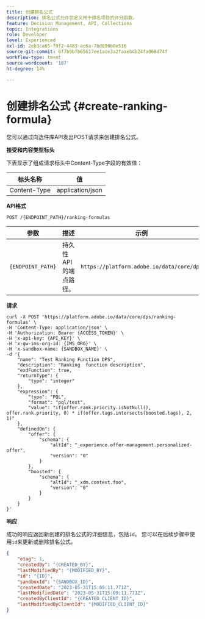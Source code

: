 ```yaml
---
title: 创建排名公式
description: 排名公式允许您定义用于排名项目的评分函数。
feature: Decision Management, API, Collections
topic: Integrations
role: Developer
level: Experienced
exl-id: 2eb3ca65-f9f2-4483-ac6a-7bd896b0e516
source-git-commit: 6f7b9bfb65617ee1ace3a2faaebdb24fa068d74f
workflow-type: tm+mt
source-wordcount: '107'
ht-degree: 14%

---
```


# 创建排名公式 {#create-ranking-formula}

您可以通过向选件库API发出POST请求来创建排名公式。

**接受和内容类型标头**

下表显示了组成请求标头中Content-Type字段的有效值：

| 标头名称 | 值 |
| --------- | ----------- | 
| Content-Type | application/json |

**API格式**

```http
POST /{ENDPOINT_PATH}/ranking-formulas 
```

| 参数 | 描述 | 示例 |
| --------- | ----------- | ------- |
| `{ENDPOINT_PATH}` | 持久性API的端点路径。 | `https://platform.adobe.io/data/core/dps` |

**请求**

```shell
curl -X POST 'https://platform.adobe.io/data/core/dps/ranking-formulas' \
-H 'Content-Type: application/json' \
-H 'Authorization: Bearer {ACCESS_TOKEN}' \
-H 'x-api-key: {API_KEY}' \
-H 'x-gw-ims-org-id: {IMS_ORG}' \
-H 'x-sandbox-name: {SANDBOX_NAME}' \
-d '{
    "name": "Test Ranking Function DPS",
    "description": "Ranking  function description",
    "exdFunction": true,
    "returnType": {
        "type": "integer"
    },
    "expression": {
        "type": "PQL",
        "format": "pql/text",
        "value": "if(offer.rank.priority.isNotNull(), offer.rank.priority, 0) * if(offer.tags.intersects(boosted.tags), 2, 1)"
    },
    "definedOn": {
        "offer": {
            "schema": {
                "altId": "_experience.offer-management.personalized-offer",
                "version": "0"
            }
        },
        "boosted": {
            "schema": {
                "altId": "_xdm.context.foo",
                "version": "0"
            }
        }
    }
}'
```

**响应**

成功的响应返回新创建的排名公式的详细信息，包括`id`。 您可以在后续步骤中使用`id`来更新或删除排名公式。

```json
{
    "etag": 1,
    "createdBy": "{CREATED_BY}",
    "lastModifiedBy": "{MODIFIED_BY}",
    "id": "{ID}",
    "sandboxId": "{SANDBOX_ID}",
    "createdDate": "2023-05-31T15:09:11.771Z",
    "lastModifiedDate": "2023-05-31T15:09:11.771Z",
    "createdByClientId": "{CREATED_CLIENT_ID}",
    "lastModifiedByClientId": "{MODIFIED_CLIENT_ID}"
}
```

